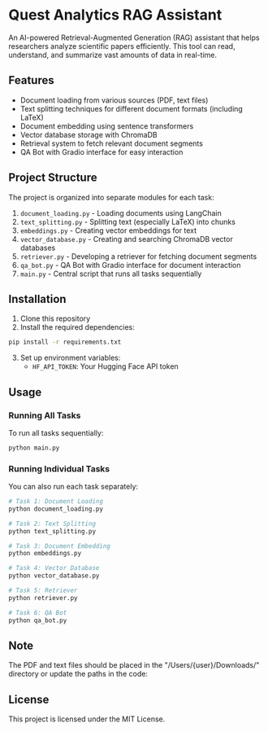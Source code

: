 # Quest Analytics RAG Assistant

An AI-powered Retrieval-Augmented Generation (RAG) assistant that helps researchers analyze scientific papers efficiently. This tool can read, understand, and summarize vast amounts of data in real-time.

## Features

- Document loading from various sources (PDF, text files)
- Text splitting techniques for different document formats (including LaTeX)
- Document embedding using sentence transformers
- Vector database storage with ChromaDB
- Retrieval system to fetch relevant document segments
- QA Bot with Gradio interface for easy interaction

## Project Structure

The project is organized into separate modules for each task:

1. `document_loading.py` - Loading documents using LangChain
2. `text_splitting.py` - Splitting text (especially LaTeX) into chunks
3. `embeddings.py` - Creating vector embeddings for text
4. `vector_database.py` - Creating and searching ChromaDB vector databases
5. `retriever.py` - Developing a retriever for fetching document segments
6. `qa_bot.py` - QA Bot with Gradio interface for document interaction
7. `main.py` - Central script that runs all tasks sequentially

## Installation

1. Clone this repository
2. Install the required dependencies:

```bash
pip install -r requirements.txt
```

3. Set up environment variables:
   - `HF_API_TOKEN`: Your Hugging Face API token

## Usage

### Running All Tasks

To run all tasks sequentially:

```bash
python main.py
```

### Running Individual Tasks

You can also run each task separately:

```bash
# Task 1: Document Loading
python document_loading.py

# Task 2: Text Splitting
python text_splitting.py

# Task 3: Document Embedding
python embeddings.py

# Task 4: Vector Database
python vector_database.py

# Task 5: Retriever
python retriever.py

# Task 6: QA Bot
python qa_bot.py
```

## Note

The PDF and text files should be placed in the "/Users/{user}/Downloads/" directory or update the paths in the code:

## License

This project is licensed under the MIT License. 